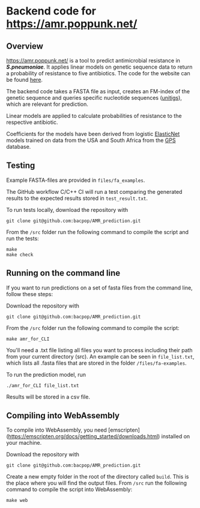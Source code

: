 # Backend code for https://amr.poppunk.net/

## Overview

https://amr.poppunk.net/ is a tool to predict antimicrobial resistance in __*S.pneumoniae*__. It applies linear models on genetic sequence data to return a probability of resistance to five antibiotics. The code for the website can be found [here](https://github.com/bacpop/AMR_ReactApp).

The backend code takes a FASTA file as input, creates an FM-index of the genetic sequence and queries specific nucleotide sequences ([unitigs](https://pubmed.ncbi.nlm.nih.gov/30419019/#&gid=article-figures&pid=fig-1-uid-0)), which are relevant for prediction. 

Linear models are applied to calculate probabilities of resistance to the respective antibiotic. 

Coefficients for the models have been derived from logistic [ElasticNet](https://en.wikipedia.org/wiki/Elastic_net_regularization) models trained on data from the USA and South Africa from the [GPS](https://www.pneumogen.net/gps/) database.

## Testing

Example FASTA-files are provided in `files/fa_examples`.

The GitHub workflow C/C++ CI will run a test comparing the generated results to the expected results stored in `test_result.txt`.

To run tests locally, download the repository with
```
git clone git@github.com:bacpop/AMR_prediction.git
```
From the `/src` folder run the following command to compile the script and run the tests:
```
make
make check
```

## Running on the command line

If you want to run predictions on a set of fasta files from the command line, follow these steps:

Download the repository with
```
git clone git@github.com:bacpop/AMR_prediction.git
```
From the `/src` folder run the following command to compile the script:
```
make amr_for_CLI
```
You'll need a .txt file listing all files you want to process including their path from your current directory (src). An example can be seen in `file_list.txt`, which lists all .fasta files that are stored in the folder `/files/fa-examples`. 

To run the prediction model, run
```
./amr_for_CLI file_list.txt 
```

Results will be stored in a csv file.

## Compiling into WebAssembly
To compile into WebAssembly, you need [emscripten] (https://emscripten.org/docs/getting_started/downloads.html) installed on your machine.

Download the repository with
```
git clone git@github.com:bacpop/AMR_prediction.git
```
Create a new empty folder in the root of the directory called `build`. This is the place where you will find the output files.
From `/src` run the following command to compile the script into WebAssembly:
```
make web
```